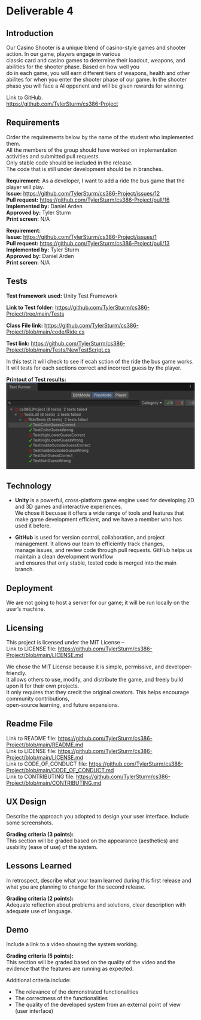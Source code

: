 # Deliverable 4

## Introduction
Our Casino Shooter is a unique blend of casino-style games and shooter action. In our game, players engage in various  
classic card and casino games to determine their loadout, weapons, and abilities for the shooter phase. Based on how well you  
do in each game, you will earn different tiers of weapons, health and other abilites for when you enter the shooter phase of our game.
In the shooter phase you will face a AI oppenent and will be given rewards for winning.

Link to GitHub.  
https://github.com/TylerSturm/cs386-Project

## Requirements
Order the requirements below by the name of the student who implemented them.  
All the members of the group should have worked on implementation activities and submitted pull requests.   
Only stable code should be included in the release.   
The code that is still under development should be in branches.  
  
**Requirement:** As a developer, I want to add a ride the bus game that the player will play.  
**Issue:** https://github.com/TylerSturm/cs386-Project/issues/12  
**Pull request:** https://github.com/TylerSturm/cs386-Project/pull/16  
**Implemented by:** Daniel Arden  
**Approved by:**  Tyler Sturm  
**Print screen:** N/A  
    
**Requirement:**  
**Issue:** https://github.com/TylerSturm/cs386-Project/issues/1  
**Pull request:** https://github.com/TylerSturm/cs386-Project/pull/13  
**Implemented by:** Tyler Sturm  
**Approved by:** Daniel Arden  
**Print screen:** N/A  

## Tests

**Test framework used:** Unity Test Framework  

**Link to Test folder:** https://github.com/TylerSturm/cs386-Project/tree/main/Tests  

**Class File link:** https://github.com/TylerSturm/cs386-Project/blob/main/code/Ride.cs  

**Test link:** https://github.com/TylerSturm/cs386-Project/blob/main/Tests/NewTestScript.cs  

In this test it will check to see if ecah sction of the ride the bus game works. It will
tests for each sections correct and incorrect guess by the player.  

**Printout of Test results:**  
![Image of test results for ride the bus game.](/Tests/RideBusTest.png)

## Technology

- **Unity** is a powerful, cross-platform game engine used for developing 2D and 3D games and interactive experiences.  
  We chose it becusae it offers a wide range of tools and features that make game development efficient, and we have a member who has used it before.
  
- **GitHub** is used for version control, collaboration, and project management. It allows our team to efficiently track changes,  
  manage issues, and review code through pull requests. GitHub helps us maintain a clean development workflow  
  and ensures that only stable, tested code is merged into the main branch.

## Deployment
We are not going to host a server for our game; it will be run locally on the user’s machine.  

## Licensing
This project is licensed under the MIT License –   
Link to LICENSE file: https://github.com/TylerSturm/cs386-Project/blob/main/LICENSE.md  

We chose the MIT License because it is simple, permissive, and developer-friendly.  
It allows others to use, modify, and distribute the game, and freely build upon it for their own projects.  
It only requires that they credit the original creators. This helps encourage community contributions,  
open-source learning, and future expansions.  

## Readme File 
Link to README file: https://github.com/TylerSturm/cs386-Project/blob/main/README.md  
Link to LICENSE file: https://github.com/TylerSturm/cs386-Project/blob/main/LICENSE.md  
Link to CODE_OF_CONDUCT file: https://github.com/TylerSturm/cs386-Project/blob/main/CODE_OF_CONDUCT.md  
Link to CONTRIBUTING file: https://github.com/TylerSturm/cs386-Project/blob/main/CONTRIBUTING.md  

## UX Design
Describe the approach you adopted to design your user interface. Include some screenshots.  

**Grading criteria (3 points):**  
This section will be graded based on the appearance (aesthetics) and usability (ease of use) of the system.  

## Lessons Learned
In retrospect, describe what your team learned during this first release and what you are planning to change for the second release.  

**Grading criteria (2 points):**  
Adequate reflection about problems and solutions, clear description with adequate use of language.  

## Demo
Include a link to a video showing the system working.  

**Grading criteria (5 points):**  
This section will be graded based on the quality of the video and the evidence that the features are running as expected.  

Additional criteria include:
- The relevance of the demonstrated functionalities  
- The correctness of the functionalities  
- The quality of the developed system from an external point of view (user interface)  
